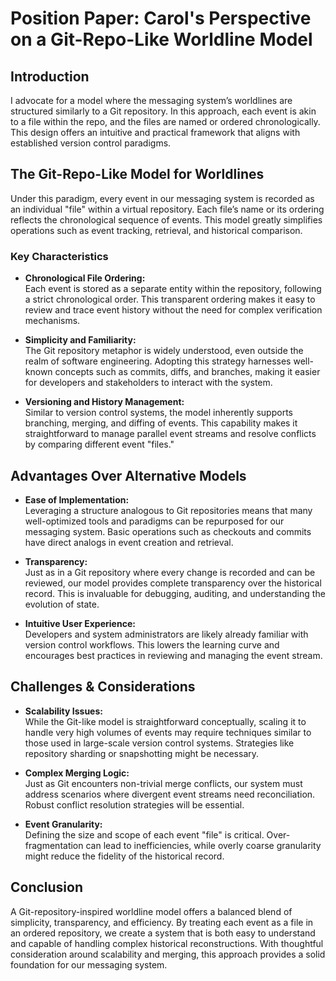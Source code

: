 # Position Paper: Carol's Perspective on a Git-Repo-Like Worldline Model

## Introduction

I advocate for a model where the messaging system’s worldlines are structured similarly to a Git repository. In this approach, each event is akin to a file within the repo, and the files are named or ordered chronologically. This design offers an intuitive and practical framework that aligns with established version control paradigms.

## The Git-Repo-Like Model for Worldlines

Under this paradigm, every event in our messaging system is recorded as an individual "file" within a virtual repository. Each file’s name or its ordering reflects the chronological sequence of events. This model greatly simplifies operations such as event tracking, retrieval, and historical comparison.

### Key Characteristics

- **Chronological File Ordering:**  
  Each event is stored as a separate entity within the repository, following a strict chronological order. This transparent ordering makes it easy to review and trace event history without the need for complex verification mechanisms.

- **Simplicity and Familiarity:**  
  The Git repository metaphor is widely understood, even outside the realm of software engineering. Adopting this strategy harnesses well-known concepts such as commits, diffs, and branches, making it easier for developers and stakeholders to interact with the system.

- **Versioning and History Management:**  
  Similar to version control systems, the model inherently supports branching, merging, and diffing of events. This capability makes it straightforward to manage parallel event streams and resolve conflicts by comparing different event "files."

## Advantages Over Alternative Models

- **Ease of Implementation:**  
  Leveraging a structure analogous to Git repositories means that many well-optimized tools and paradigms can be repurposed for our messaging system. Basic operations such as checkouts and commits have direct analogs in event creation and retrieval.

- **Transparency:**  
  Just as in a Git repository where every change is recorded and can be reviewed, our model provides complete transparency over the historical record. This is invaluable for debugging, auditing, and understanding the evolution of state.

- **Intuitive User Experience:**  
  Developers and system administrators are likely already familiar with version control workflows. This lowers the learning curve and encourages best practices in reviewing and managing the event stream.

## Challenges & Considerations

- **Scalability Issues:**  
  While the Git-like model is straightforward conceptually, scaling it to handle very high volumes of events may require techniques similar to those used in large-scale version control systems. Strategies like repository sharding or snapshotting might be necessary.

- **Complex Merging Logic:**  
  Just as Git encounters non-trivial merge conflicts, our system must address scenarios where divergent event streams need reconciliation. Robust conflict resolution strategies will be essential.

- **Event Granularity:**  
  Defining the size and scope of each event "file" is critical. Over-fragmentation can lead to inefficiencies, while overly coarse granularity might reduce the fidelity of the historical record.

## Conclusion

A Git-repository-inspired worldline model offers a balanced blend of simplicity, transparency, and efficiency. By treating each event as a file in an ordered repository, we create a system that is both easy to understand and capable of handling complex historical reconstructions. With thoughtful consideration around scalability and merging, this approach provides a solid foundation for our messaging system.
